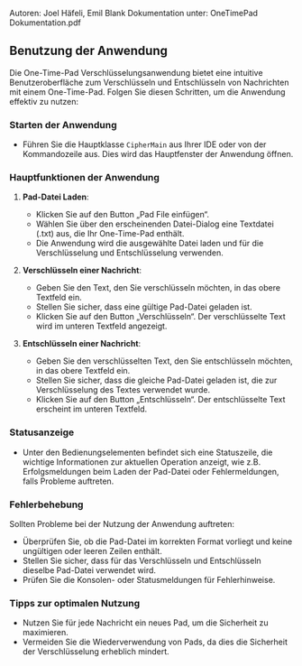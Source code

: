 Autoren: Joel Häfeli, Emil Blank
Dokumentation unter: OneTimePad Dokumentation.pdf

## Benutzung der Anwendung

Die One-Time-Pad Verschlüsselungsanwendung bietet eine intuitive Benutzeroberfläche zum Verschlüsseln und Entschlüsseln von Nachrichten mit einem One-Time-Pad. Folgen Sie diesen Schritten, um die Anwendung effektiv zu nutzen:

### Starten der Anwendung

- Führen Sie die Hauptklasse `CipherMain` aus Ihrer IDE oder von der Kommandozeile aus. Dies wird das Hauptfenster der Anwendung öffnen.

### Hauptfunktionen der Anwendung

1. **Pad-Datei Laden**:
   - Klicken Sie auf den Button „Pad File einfügen“.
   - Wählen Sie über den erscheinenden Datei-Dialog eine Textdatei (.txt) aus, die Ihr One-Time-Pad enthält. 
   - Die Anwendung wird die ausgewählte Datei laden und für die Verschlüsselung und Entschlüsselung verwenden.

2. **Verschlüsseln einer Nachricht**:
   - Geben Sie den Text, den Sie verschlüsseln möchten, in das obere Textfeld ein.
   - Stellen Sie sicher, dass eine gültige Pad-Datei geladen ist.
   - Klicken Sie auf den Button „Verschlüsseln“. Der verschlüsselte Text wird im unteren Textfeld angezeigt.

3. **Entschlüsseln einer Nachricht**:
   - Geben Sie den verschlüsselten Text, den Sie entschlüsseln möchten, in das obere Textfeld ein.
   - Stellen Sie sicher, dass die gleiche Pad-Datei geladen ist, die zur Verschlüsselung des Textes verwendet wurde.
   - Klicken Sie auf den Button „Entschlüsseln“. Der entschlüsselte Text erscheint im unteren Textfeld.

### Statusanzeige

- Unter den Bedienungselementen befindet sich eine Statuszeile, die wichtige Informationen zur aktuellen Operation anzeigt, wie z.B. Erfolgsmeldungen beim Laden der Pad-Datei oder Fehlermeldungen, falls Probleme auftreten.

### Fehlerbehebung

Sollten Probleme bei der Nutzung der Anwendung auftreten:
- Überprüfen Sie, ob die Pad-Datei im korrekten Format vorliegt und keine ungültigen oder leeren Zeilen enthält.
- Stellen Sie sicher, dass für das Verschlüsseln und Entschlüsseln dieselbe Pad-Datei verwendet wird.
- Prüfen Sie die Konsolen- oder Statusmeldungen für Fehlerhinweise.

### Tipps zur optimalen Nutzung

- Nutzen Sie für jede Nachricht ein neues Pad, um die Sicherheit zu maximieren.
- Vermeiden Sie die Wiederverwendung von Pads, da dies die Sicherheit der Verschlüsselung erheblich mindert.
